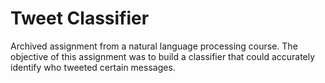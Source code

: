 # Tweet Classifier

Archived assignment from a natural language processing course.
The objective of this assignment was to build a classifier that could accurately identify who tweeted certain messages.
